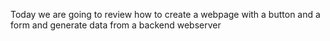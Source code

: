Today we are going to review how to create a webpage with a button and a form and generate data from a backend webserver